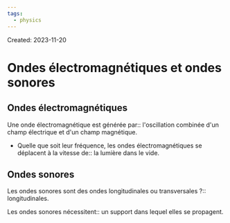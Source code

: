 ```yaml
---
tags:
  - physics
---
```

Created: 2023-11-20

# Ondes électromagnétiques et ondes sonores

## Ondes électromagnétiques

Une onde électromagnétique est générée par:: l'oscillation combinée d'un champ électrique et d'un champ magnétique.
<!--SR:!2023-11-24,1,210-->

- Quelle que soit leur fréquence, les ondes électromagnétiques se déplacent à la vitesse de:: la lumière dans le vide.
<!--SR:!2023-12-03,10,250-->

## Ondes sonores

Les ondes sonores sont des ondes longitudinales ou transversales ?:: longitudinales.
<!--SR:!2023-12-01,8,250-->

Les ondes sonores nécessitent:: un support dans lequel elles se propagent.
<!--SR:!2023-12-02,9,250-->